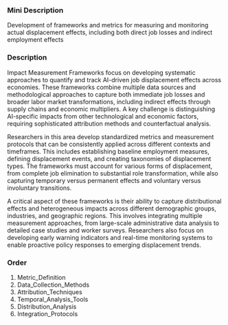 ### Mini Description

Development of frameworks and metrics for measuring and monitoring actual displacement effects, including both direct job losses and indirect employment effects

### Description

Impact Measurement Frameworks focus on developing systematic approaches to quantify and track AI-driven job displacement effects across economies. These frameworks combine multiple data sources and methodological approaches to capture both immediate job losses and broader labor market transformations, including indirect effects through supply chains and economic multipliers. A key challenge is distinguishing AI-specific impacts from other technological and economic factors, requiring sophisticated attribution methods and counterfactual analysis.

Researchers in this area develop standardized metrics and measurement protocols that can be consistently applied across different contexts and timeframes. This includes establishing baseline employment measures, defining displacement events, and creating taxonomies of displacement types. The frameworks must account for various forms of displacement, from complete job elimination to substantial role transformation, while also capturing temporary versus permanent effects and voluntary versus involuntary transitions.

A critical aspect of these frameworks is their ability to capture distributional effects and heterogeneous impacts across different demographic groups, industries, and geographic regions. This involves integrating multiple measurement approaches, from large-scale administrative data analysis to detailed case studies and worker surveys. Researchers also focus on developing early warning indicators and real-time monitoring systems to enable proactive policy responses to emerging displacement trends.

### Order

1. Metric_Definition
2. Data_Collection_Methods
3. Attribution_Techniques
4. Temporal_Analysis_Tools
5. Distribution_Analysis
6. Integration_Protocols
